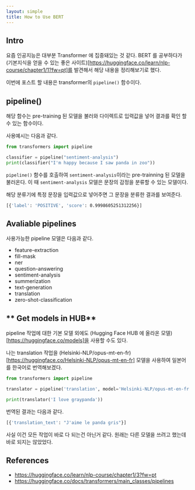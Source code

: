 ```yaml
---
layout: simple
title: How to Use BERT
---
```


## **Intro**

요즘 인공지능은 대부분 Transformer 에 집중돼있는 것 같다. BERT 를 공부하다가 (기본지식을 얻을 수 있는 좋은 사이트)[https://huggingface.co/learn/nlp-course/chapter1/1?fw=pt]를 발견해서 해당 내용을 정리해보기로 했다. 

이번에 포스트 할 내용은 transformer의 `pipeline()` 함수이다. 

## **pipeline()**

해당 함수는 pre-training 된 모델을 불러와 다이렉트로 입력값을 넣어 결과를 확인 할 수 있는 함수이다. 

사용예시는 다음과 같다. 

```python
from transformers import pipeline

classifier = pipeline("sentiment-analysis")
print(classifier("I'm happy because I saw panda in zoo"))
```

`pipeline()` 함수를 호출하여 `sentiment-analysis`이라는 pre-trainning 된 모델을 불러온다. 이 때 `sentiment-analysis` 모델은 문장의 감정을 분류할 수 있는 모델이다. 

해당 분류기에 특정 문장을 입력값으로 넣어주면 그 문장을 분류한 결과를 보여준다. 

```bash
[{'label': 'POSITIVE', 'score': 0.9998605251312256}]
```

## **Avaliable pipelines**

사용가능한 pipeline  모델은 다음과 같다. 

+ feature-extraction
+ fill-mask
+ ner
+ question-answering
+ sentiment-analysis
+ summerization
+ text-generation
+ translation
+ zero-shot-classification

## ** Get models in HUB**

pipeline 작업에 대한 기본 모델 외에도 (Hugging Face HUB 에 올라온 모델)[https://huggingface.co/models]을 사용할 수도 있다. 

나는 translation 작업을 (Helsinki-NLP/opus-mt-en-fr)[https://huggingface.co/Helsinki-NLP/opus-mt-en-fr] 모델을 사용하여 일본어를 한국어로 번역해보겠다. 

```python
from transformers import pipeline

translator = pipeline('translation', model='Helsinki-NLP/opus-mt-en-fr')

print(translator('I love graypanda'))
```

번역된 결과는 다음과 같다. 

```bash
[{'translation_text': "J'aime le panda gris"}]
```

사실 이건 모든 작업이 바로 다 되는건 아닌거 같다. 원래는 다른 모델을 쓰려고 했는데 바로 되지는 않았었다. 



## **References**

+ <https://huggingface.co/learn/nlp-course/chapter1/3?fw=pt>
+ <https://huggingface.co/docs/transformers/main_classes/pipelines>